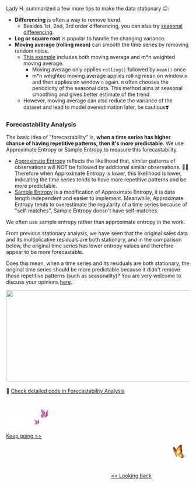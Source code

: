 
Lady H. summarized a few more tips to make the data stationary 😉:
* <b>Differencing</b> is often a way to remove trend.
  * Besides 1st, 2nd, 3rd order differencing, you can also try [seasonal differencing][1].
* <b>Log or square root</b> is popular to handle the changing variance.
* <b>Moving average (rolling mean)</b> can smooth the time series by removing random noise.
  * [This example][2] includes both moving average and m*n weighted moving average. 
    * Moving average only applies `rolling()` followed by `mean()` once
    * m*n weighted moving average applies rolling mean on window `m` and then applies on window `n` again. `m` often chooses the periodicity of the seasonal data. This method aims at seasonal smoothing and gives better estimate of the trend.
  * However, moving average can also reduce the variance of the dataset and lead to model overestimation later, be cautious❣️


### Forecastability Analysis

The basic idea of "forecastability" is, <b>when a time series has higher chance of having repetitive patterns, then it's more predictable</b>. We use Approximate Entropy or Sample Entropy to measure this forecastability.

* [Approximate Entropy][3] reflects the likelihood that, similar patterns of observations will NOT be followed by additional similar observations. 😵‍💫 Therefore when Approximate Entropy is lower, this likelihood is lower, indicating the time series tends to have more repetitive patterns and be more predictable.
* [Sample Entropy][4] is a modification of Approximate Entropy, it is data length independent and easier to implement. Meanwhile, Approximate Entropy tends to overestimate the regularity of a time series because of "self-matches", Sample Entropy doesn't have self-matches.

We often use sample entropy rather than approximate entropy in the work.

From previous stationary analysis, we have seen that the original sales data and its multiplicative residuals are both stationary, and in the comparison below, the original time series has lower entropy values and therefore appear to be more forecastable. 

Does this mean, when a time series and its residuals are both stationary, the original time series should be more predictable because it didn't remove those repetitive patterns (such as seasonality)? You are very welcome to discuss your opinions [here][5].

<p align="left">
<img src="https://github.com/lady-h-world/My_Garden/blob/main/images/Garden_Totem_images/data_exploration/forecastability_output.png" width="1000" height="250" />
</p>

🌻 [Check detailed code in Forecastability Analysis][6]


#
<p align="left">
<img src="https://github.com/lady-h-world/My_Garden/blob/main/images/follow_us.png" width="120" height="50" />
</p>

[Keep going >>][7]

<p align="right">
<img src="https://github.com/lady-h-world/My_Garden/blob/main/images/going_back.png" width="60" height="44" />
</p>

&nbsp;&nbsp;&nbsp;&nbsp;&nbsp;&nbsp;&nbsp;&nbsp;&nbsp;&nbsp;&nbsp;&nbsp;&nbsp;&nbsp;&nbsp;&nbsp;&nbsp;&nbsp;&nbsp;&nbsp;&nbsp;&nbsp;&nbsp;&nbsp;&nbsp;&nbsp;&nbsp;&nbsp;&nbsp;&nbsp;&nbsp;&nbsp;&nbsp;&nbsp;&nbsp;&nbsp;&nbsp;&nbsp;&nbsp;&nbsp;&nbsp;&nbsp;&nbsp;&nbsp;&nbsp;&nbsp;&nbsp;&nbsp;&nbsp;&nbsp;&nbsp;&nbsp;&nbsp;&nbsp;&nbsp;&nbsp;&nbsp;&nbsp;&nbsp;&nbsp;&nbsp;&nbsp;&nbsp;&nbsp;&nbsp;&nbsp;&nbsp;&nbsp;&nbsp;&nbsp;&nbsp;&nbsp;&nbsp;&nbsp;&nbsp;&nbsp;&nbsp;&nbsp;&nbsp;&nbsp;&nbsp;&nbsp;&nbsp;&nbsp;&nbsp;&nbsp;&nbsp;&nbsp;&nbsp;&nbsp;&nbsp;&nbsp;&nbsp;&nbsp;&nbsp;&nbsp;&nbsp;&nbsp;&nbsp;&nbsp;&nbsp;&nbsp;&nbsp;&nbsp;&nbsp;&nbsp;&nbsp;&nbsp;&nbsp;&nbsp;&nbsp;&nbsp;&nbsp;&nbsp;&nbsp;&nbsp;&nbsp;&nbsp;&nbsp;&nbsp;&nbsp;&nbsp;&nbsp;&nbsp;&nbsp;&nbsp;&nbsp;&nbsp;&nbsp;&nbsp;&nbsp;&nbsp;&nbsp;&nbsp;&nbsp;&nbsp;&nbsp;&nbsp;&nbsp;&nbsp;&nbsp;&nbsp;&nbsp;&nbsp;&nbsp;&nbsp;&nbsp;&nbsp;&nbsp;&nbsp;&nbsp;&nbsp;&nbsp;&nbsp;&nbsp;&nbsp;&nbsp;&nbsp;&nbsp;&nbsp;&nbsp;&nbsp;&nbsp;&nbsp;&nbsp;&nbsp;&nbsp;&nbsp;&nbsp;&nbsp;&nbsp;&nbsp;&nbsp;&nbsp;&nbsp;&nbsp;&nbsp;&nbsp;&nbsp;&nbsp;&nbsp;&nbsp;&nbsp;&nbsp;&nbsp;&nbsp;&nbsp;&nbsp;&nbsp;&nbsp;&nbsp;&nbsp;&nbsp;&nbsp;&nbsp;&nbsp;&nbsp;&nbsp;&nbsp;&nbsp;&nbsp;[<< Looking back][8]



  
[1]:https://github.com/PacktPublishing/Practical-Time-Series-Analysis/blob/master/Chapter02/Chapter_2_Seasonal_Differencing.ipynb
[2]:https://github.com/PacktPublishing/Practical-Time-Series-Analysis/blob/master/Chapter02/Chapter_2_Moving_Averages.ipynb
[3]:https://en.wikipedia.org/wiki/Approximate_entropy
[4]:https://en.wikipedia.org/wiki/Sample_entropy
[5]:https://github.com/lady-h-world/My_Garden/discussions/categories/ideas
[6]:https://github.com/lady-h-world/My_Garden/blob/main/code/yinyang/past_ts_exploration.ipynb
[7]:https://github.com/lady-h-world/My_Garden/blob/main/reading_pages/YinYang/ts4.md
[8]:https://github.com/lady-h-world/My_Garden/blob/main/reading_pages/YinYang/ts2.md
